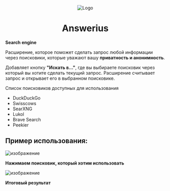 <p align="center">
  <img src="https://cdn.iconscout.com/icon/free/png-64/hacker-3875926-3217487.png" alt="Logo"></img>
</p>
<h1 align="center">Answerius</h1>
<p><b>Search engine</b></p>
<p>Расширение, которое поможет сделать запрос любой информации через поисковики, которые уважают вашу <b>приватность и анонимность</b>.</p>
<p>Добавляет кнопку <b>"Искать в..."</b>, где вы выбираете поисковик через который вы хотите сделать текущий запрос. Расширение считывает запрос и открывает его в выбранном поисковике.</p>
<p>Список поисковиков доступных для использования</p>
<ul>
<li>DuckDuckGo</li>
<li>Swisscows</li>
<li>SearXNG</li>
<li>Lukol</li>
<li>Brave Search</li>
<li>Peekier</li>
</ul>
<h2>Пример использования:</h2>

![изображение](https://user-images.githubusercontent.com/88831850/159553199-1fd83fe4-df5f-4fae-b620-85140947e15c.png)

**Нажимаем поисковик, который хотим использовать** 

![изображение](https://user-images.githubusercontent.com/88831850/159553485-7cf6bcc4-4a75-4007-8f41-5204d6de6bd3.png)

**Итоговый результат**
